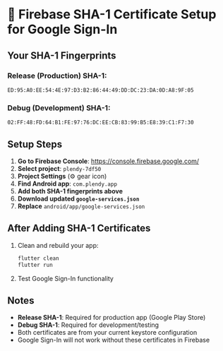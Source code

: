 # 🔑 Firebase SHA-1 Certificate Setup for Google Sign-In

## Your SHA-1 Fingerprints

### Release (Production) SHA-1:
```
ED:95:A0:EE:54:4E:97:D3:B2:86:44:49:DD:DC:23:DA:0D:A8:9F:05
```

### Debug (Development) SHA-1:
```
02:FF:48:FD:64:B1:FE:97:76:DC:EE:CB:83:99:B5:E8:39:C1:F7:30
```

## Setup Steps

1. **Go to Firebase Console**: https://console.firebase.google.com/
2. **Select project**: `plendy-7df50`
3. **Project Settings** (⚙️ gear icon)
4. **Find Android app**: `com.plendy.app`
5. **Add both SHA-1 fingerprints above**
6. **Download updated `google-services.json`**
7. **Replace** `android/app/google-services.json`

## After Adding SHA-1 Certificates

1. Clean and rebuild your app:
   ```bash
   flutter clean
   flutter run
   ```

2. Test Google Sign-In functionality

## Notes

- **Release SHA-1**: Required for production app (Google Play Store)
- **Debug SHA-1**: Required for development/testing
- Both certificates are from your current keystore configuration
- Google Sign-In will not work without these certificates in Firebase 